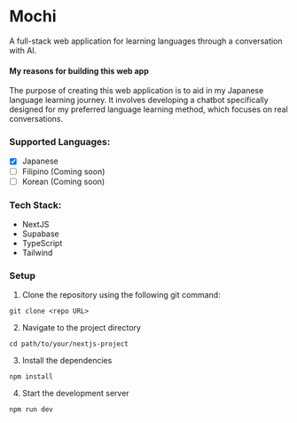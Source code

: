 # Mochi
A full-stack web application for learning languages through a conversation with AI. 

#### My reasons for building this web app
The purpose of creating this web application is to aid in my Japanese language learning journey. It involves developing a chatbot specifically designed for my preferred language learning method, which focuses on real conversations. 

### Supported Languages:
- [x] Japanese
- [ ] Filipino (Coming soon)
- [ ] Korean (Coming soon)

### Tech Stack:
- NextJS
- Supabase 
- TypeScript
- Tailwind

### Setup
1. Clone the repository using the following git command:
```
git clone <repo URL>
```
2. Navigate to the project directory
```
cd path/to/your/nextjs-project
```
3. Install the dependencies
```
npm install
```
4. Start the development server
```
npm run dev
```
